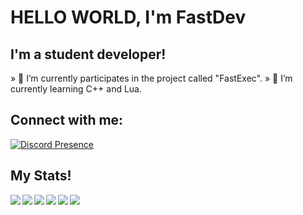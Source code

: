 # HELLO WORLD, I'm FastDev

## I'm a student developer!

   » 🔴 I’m currently participates in the project called "FastExec".
   » 🔴 I’m currently learning C++ and Lua.
## Connect with me:

[![Discord Presence](https://lanyard.cnrad.dev/api/877544932800348240?bg=#525252)](https://discord.com/users/877544932800348240)

## My Stats!

<img align="left" widht="47%" src="https://github-readme-stats.vercel.app/api?username=Student-FastDev&count_private=true&show_icons=true&theme=github_dark" />

<img align="left" widht="47%" src="https://github-readme-stats.vercel.app/api/top-langs/?username=Student-FastDev&theme=github_dark" />


<img align="left" widht="47%" src="https://img.shields.io/badge/lua-%232C2D72.svg?style=for-the-badge&logo=lua&logoColor=white" />
<img align="left" widht="47%" src="https://img.shields.io/badge/python-3670A0?style=for-the-badge&logo=python&logoColor=ffdd54" />
<img align="left" widht="47%" src="https://img.shields.io/badge/c++-%2300599C.svg?style=for-the-badge&logo=c%2B%2B&logoColor=white" />
<img align="left" widht="47%" src="https://img.shields.io/badge/html5-%23E34F26.svg?style=for-the-badge&logo=html5&logoColor=white" />
